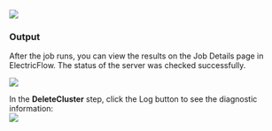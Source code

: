 <br />
<img src="../../plugins/EC-WebLogic/images/DeleteCluster/EC-WLSDeleteClusterStatus2.png" />

<h3>Output</h3>
<p>After the job runs, you can view the results on the Job Details page in ElectricFlow. The status of the server was checked successfully.</p>
<img src="../../plugins/EC-WebLogic/images/DeleteCluster/EC-WLSDeleteClusterStatus3.png" />
<p>In the <b>DeleteCluster</b> step, click the Log button to see the diagnostic information:
<br />
<img src="../../plugins/EC-WebLogic/images/DeleteCluster/EC-WLSDeleteClusterStatus4.png" />
</p>
